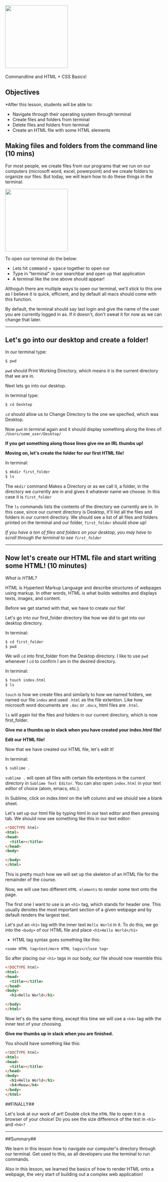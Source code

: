 # <img src="https://tuanthong138.files.wordpress.com/2016/10/html_css.jpg" height="200"></br>
Commandline and HTML + CSS Basics!

## Objectives

*After this lesson, students will be able to:

- Navigate through their operating system through terminal
- Create files and folders from terminal
- Delete files and folders from terminal
- Create an HTML file with some HTML elements

## Making files and folders from the command line (10 mins) 

For most people, we create files from our programs that we run on our computers (microsoft word, excel, powerpoint) and we create folders to organize our files. But today, we will learn how to do these things in the terminal.

<img src="http://blog.teamtreehouse.com/wp-content/uploads/2012/09/Screen-Shot-2012-09-25-at-12.57.19-PM.png" height="200">

To open our terminal do the below:

- Lets hit <kbd>command</kbd> + <kbd>space</kbd> together to open our 
- Type in "terminal" in our searchbar and open up that application
- A terminal like the one above should appear!

Althoguh there are multiple ways to open our terminal, we'll stick to this one as I believe it is quick, efficient, and by default all macs should come with this function. 

By default, the terminal should say last login and give the name of the user you are currently logged in as. If it doesn't, don't sweat it for now as we can change that later. 

---
## Let's go into our desktop and create a folder!

In our terminal type:
```bash 
$ pwd
```

`pwd` should Print Working Directory, which means it is the current directory that we are in. 

Next lets go into our desktop.

In terminal type:
```bash
$ cd Desktop
```

`cd` should allow us to Change Directory to the one we specfied, which was Desktop.

Now `pwd` in terminal again and it should display something along the lines of:
`/Users/some_user/Desktop/` 

**If you get something along those lines give me an IRL thumbs up!**

**Moving on, let's create the folder for our first HTML file!**

In terminal:
```bash
$ mkdir first_folder
$ ls
```

The `mkdir` command Makes a Directory or as we call it, a folder, in the directory we currently are in and gives it whatever name we choose. In this case it is `first_folder`

The `ls` commands lists the contents of the directory we currently are in. In this case, since our current directory is Desktop, it'll list all the files and folders in our current directory. We should see a list of all files and folders printed on the terminal and our folder, `first_folder` should show up!

*If you have a ton of files and folders on your desktop, you may have to scroll through the terminal to see `first_folder`*

---
## Now let's create our HTML file and start writing some HTML! (10 minutes)

*What is HTML?*

HTML is Hypertext Markup Language and describe structures of webpages using markup. In other words, HTML is what builds websites and displays texts, images, and content.

Before we get started with that, we have to create our file!

Let's go into our first_folder directory like how we did to get into our desktop directory. 

In terminal:
```bash
$ cd first_folder
$ pwd
```

We will `cd` into first_folder from the Desktop directory. I like to use `pwd` whenever I `cd` to confirm I am in the desired directory.

In terminal:
```bash
$ touch index.html
$ ls
```

`touch` is how we create files and similarly to how we named folders, we named our file `index` and used `.html` as the file extention. Like how microsoft word documents are `.doc` or `.docx`, html files are `.html`.

`ls` will again list the files and folders in our current directory, which is now first_folder.

**Give me a thumbs up in slack when you have created your index.html file!**

**Edit our HTML file!**

Now that we have created our HTML file, let's edit it!

In terminal:
```bash
$ sublime .
```

`sublime .` will open all files with certain file extentions in the current  directory in `Sublime Text Editor`. You can also open `index.html` in your text editor of choice (atom, emacs, etc.).

In Sublime, click on index.html on the left column and we should see a blank sheet. 

Let's set up our html file by typing html in our text editor and then pressing tab. We should now see something like this in our text editor: 

```html
<!DOCTYPE html>
<html>
<head>
  <title></title>
</head>
<body>

</body>
</html>
```

This is pretty much how we will set up the skeleton of an HTML file for the remainder of the course. 

Now, we will use two different `HTML elements` to render some text onto the page.

The first one I want to use is an `<h1>` tag, which stands for header one. This usually denotes the most important section of a given webpage and by default renders the largest text. 

Let's put an `<h1>` tag with the inner text `Hello World` in it. To do this, we go into the `<body>` of our HTML file and place `<h1>Hello World</h1>`

- HTML tag syntax goes something like this:
```
<some HTML tag>text/more HTML tags</close tag>
```

So after placing our `<h1>` tags in our body, our file should now resemble this:
```html
<!DOCTYPE html>
<html>
<head>
  <title></title>
</head>
<body>
  <h1>Hello World</h1>

</body>
</html>
```

Now let's do the same thing, except this time we will use a `<h4>` tag with the inner text of your choosing.

**Give me thumbs up in slack when you are finished.**

You should have something like this:

```html
<!DOCTYPE html>
<html>
<head>
  <title></title>
</head>
<body>
  <h1>Hello World</h1>
  <h4>Meow</h4>
</body>
</html>
```

##FINALLY##

Let's look at our work of art! Double click the `HTML` file to open it in a browser of your choice! Do you see the size difference of the text in `<h1>` and `<h4>?`

---
##Summary##

We learn in this lesson how to navigate our computer's directory through our terminal. Get used to this, as all developers use the terminal to run commands. 

Also in this lesson, we learned the basics of how to render HTML onto a webpage, the very start of building out a complex web application!

